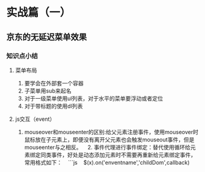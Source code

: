 # 实战篇（一）

## 京东的无延迟菜单效果

### 知识点小结

1. 菜单布局

    1. 要学会在外部套一个容器
    2. 子菜单用sub来起名
    3. 对于一级菜单使用ul列表，对于水平的菜单要浮动或者定位
    4. 对于带标题的使用dl列表
    
2. js交互（event）

    1. mouseover和mouseenter的区别:给父元素注册事件，使用mouseover时鼠标放在子元素上，即便没有离开父元素也会触发mouseout事件，但是mouseenter与之相反。
    2. 事件代理进行事件绑定：替代使用循环给元素绑定同类事件，好处是动态添加元素时不需要再重新给元素绑定事件，常用格式如下：
    ```js
    $(x).on('enventname','childDom',callback)
    ```
